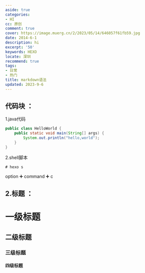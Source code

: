 ```yaml
---
aside: true
categories:
- HI
cc: 原创
comment: true
cover: https://image.muerg.cn/2/2023/05/14/646057f61fb59.jpg
date: 2014-6-1
description: hi
excerpt: '50'
keywords: HEXO
locate: 深圳
recommend: true
tags:
- 日常
- 热门
title: markdown语法
updated: 2023-9-6
---
```


## 代码块 ：

1.java代码

```java
public class HelloWorld {
    public static void main(String[] args) {
        System.out.println("hello,world");
    }
}

```

2.shell脚本

```shell
# hexo s 
```

option ➕ command ➕ c

## 2.标题 ：

# 一级标题

## 二级标题

### 三级标题

#### 四级标题









